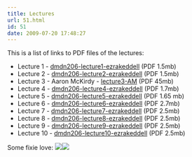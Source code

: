 ```yaml
---
title: Lectures
url: 51.html
id: 51
date: 2009-07-20 17:48:27
---
```


This is a list of links to PDF files of the lectures:

*   Lecture 1 - [dmdn206-lecture1-ezrakeddell](http://blogs.mediazone.co.nz/2009-dmdn206/files/2009/07/dmdn206-lecture1-ezrakeddell.pdf) (PDF 1.5mb)[](http://blogs.mediazone.co.nz/2009-dmdn206/files/2009/07/dmdn206-lecture1-ezrakeddell.pdf)
*   Lecture 2 - [dmdn206-lecture2-ezrakeddell](http://blogs.mediazone.co.nz/2009-dmdn206/files/2009/07/dmdn206-lecture2-ezrakeddell.pdf) (PDF 1.5mb)[](http://blogs.mediazone.co.nz/2009-dmdn206/files/2009/07/dmdn206-lecture2-ezrakeddell.pdf)
*   Lecture 3 - Aaron McKirdy - [lecture3-AM](http://blogs.mediazone.co.nz/2009-dmdn206/files/2009/07/ezra-talk.pdf) (PDF 45mb)
*   Lecture 4 - [dmdn206-lecture4-ezrakeddell](http://blogs.mediazone.co.nz/2009-dmdn206/files/2009/07/dmdn206-lecture3-ezrakeddell.pdf) (PDF 1.7mb)
*   Lecture 5 - [dmdn206-lecture5-ezrakeddell](http://blogs.mediazone.co.nz/2009-dmdn206/files/2009/07/dmdn206-lecture5-ezrakeddell.pdf) (PDF 1.65 mb)
*   Lecture 6 - [dmdn206-lecture6-ezrakeddell](http://blogs.mediazone.co.nz/2009-dmdn206/files/2009/07/dmdn206-lecture6-ezrakeddell.pdf) (PDF 2.7mb)
*   Lecture 7 - [dmdn206-lecture7-ezrakeddell](http://blogs.mediazone.co.nz/2009-dmdn206/files/2009/07/dmdn206-lecture7-ezrakeddell.pdf) (PDF 2.5mb)
*   Lecture 8 - [dmdn206-lecture8-ezrakeddell](http://blogs.mediazone.co.nz/2009-dmdn206/files/2009/07/dmdn206-lecture8-ezrakeddell.pdf) (PDF 2.5mb)
*   Lecture 9 - [dmdn206-lecture9-ezrakeddell](http://blogs.mediazone.co.nz/2009-dmdn206/files/2009/07/dmdn206-lecture9-ezrakeddell.pdf) (PDF 2.5mb)
*   Lecture 10 - [dmdn206-lecture10-ezrakeddell](http://blogs.mediazone.co.nz/2009-dmdn206/files/2009/07/dmdn206-lecture10-ezrakeddell.pdf) (PDF 2.5mb)

Some fixie love: ![](http://l.yimg.com/g/images/spaceball.gif)![](http://farm4.static.flickr.com/3461/3213230889_3124417145.jpg?v=1232560738)